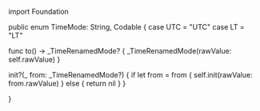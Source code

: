 import Foundation

public enum TimeMode: String, Codable {
    case UTC = "UTC"
case LT = "LT"

func to() -> _TimeRenamedMode? {
    _TimeRenamedMode(rawValue: self.rawValue)
}

init?(_ from: _TimeRenamedMode?) {
    if let from = from {
        self.init(rawValue: from.rawValue)
    } else {
        return nil
    }
}

}